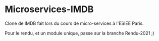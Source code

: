 # Microservices-IMDB
 
Clone de IMDB fait lors du cours de micro-services à l'ESIEE Paris.

Pour le rendu, et un module unique, passe sur la branche Rendu-2021 ;)
